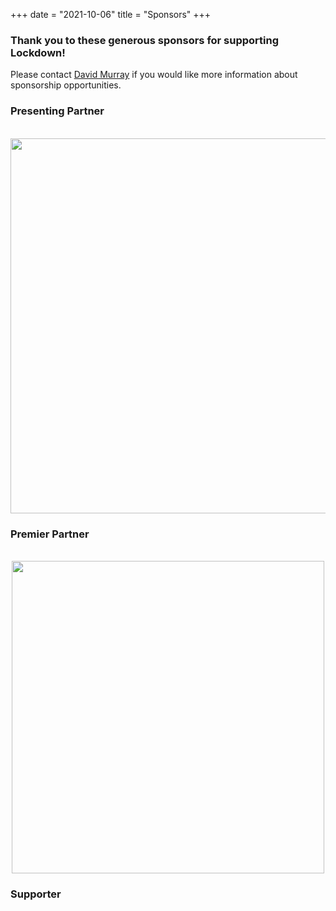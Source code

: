 +++
date = "2021-10-06"
title = "Sponsors"
+++

### Thank you to these generous sponsors for supporting Lockdown!

Please contact [David Murray](mailto:djmurray@buffalo.edu?subject=Lockdown+Sponsorship) if you would like more information about sponsorship opportunities.

### **Presenting Partner**
<div style="text-align: center">
  <br>
 <img src="../Yahoo.png" style="width:600px;">
</div>

### **Premier Partner**
<div style="text-align: center">
  <br>
 <img src="../M_T.png" style="width:500px;">
 <!-- <img src="../DNORTH.png" style="width:450px;"> -->
</div>

### **Supporter**
<!--
<div style="text-align: center">
  <img src="../verizon.jpg" style="width:350px">
  <img src="../Healthnow.png" style="width:350px;margin-top:2rem">
</div>
-->
